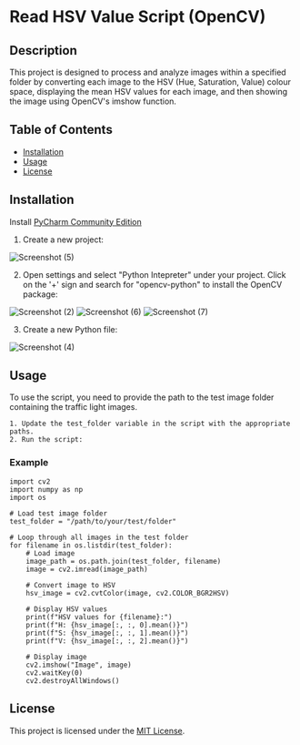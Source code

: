 
# Read HSV Value Script (OpenCV)
## Description
This project is designed to process and analyze images within a specified folder by converting each image to the HSV (Hue, Saturation, Value) colour space, displaying the mean HSV values for each image, and then showing the image using OpenCV's imshow function.

## Table of Contents
- [Installation](#installation)
- [Usage](#usage)
- [License](#license)

## Installation
Install [PyCharm Community Edition](https://www.jetbrains.com/pycharm/download/?section=windows)

1. Create a new project:

![Screenshot (5)](https://github.com/user-attachments/assets/505ebcc0-a23f-41de-8e75-bd82759452ce)


2. Open settings and select "Python Intepreter" under your project. Click on the '+' sign and search for "opencv-python" to install the OpenCV package:

![Screenshot (2)](https://github.com/user-attachments/assets/1bc46e42-2b96-404d-8a32-f3347c3db87d)
![Screenshot (6)](https://github.com/user-attachments/assets/a913794f-e252-47f4-84ee-5599aa880fb0)
![Screenshot (7)](https://github.com/user-attachments/assets/18c56eba-8351-470a-b263-fdf4a6077608)

3. Create a new Python file:

![Screenshot (4)](https://github.com/user-attachments/assets/7344ef74-ca51-4d8e-be36-91933edf2906)

## Usage
To use the script, you need to provide the path to the test image folder containing the traffic light images.

    1. Update the test_folder variable in the script with the appropriate paths.
    2. Run the script:

### Example
    
    import cv2
    import numpy as np
    import os

    # Load test image folder
    test_folder = "/path/to/your/test/folder"

    # Loop through all images in the test folder
    for filename in os.listdir(test_folder):
        # Load image
        image_path = os.path.join(test_folder, filename)
        image = cv2.imread(image_path)

        # Convert image to HSV
        hsv_image = cv2.cvtColor(image, cv2.COLOR_BGR2HSV)

        # Display HSV values
        print(f"HSV values for {filename}:")
        print(f"H: {hsv_image[:, :, 0].mean()}")
        print(f"S: {hsv_image[:, :, 1].mean()}")
        print(f"V: {hsv_image[:, :, 2].mean()}")

        # Display image
        cv2.imshow("Image", image)
        cv2.waitKey(0)
        cv2.destroyAllWindows()

## License
This project is licensed under the [MIT License](https://www.mit.edu/~amini/LICENSE.md).



